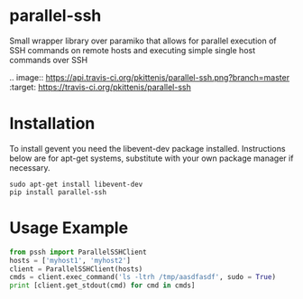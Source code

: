 parallel-ssh
============

Small wrapper library over paramiko that allows for parallel execution of SSH commands on remote hosts and executing simple single host commands over SSH

.. image:: https://api.travis-ci.org/pkittenis/parallel-ssh.png?branch=master
	:target: https://travis-ci.org/pkittenis/parallel-ssh

Installation
============
To install gevent you need the libevent-dev package installed. Instructions below are for apt-get systems, substitute with your own package manager if necessary.

	sudo apt-get install libevent-dev
	pip install parallel-ssh

Usage Example
============

```python
from pssh import ParallelSSHClient
hosts = ['myhost1', 'myhost2']
client = ParallelSSHClient(hosts)
cmds = client.exec_command('ls -ltrh /tmp/aasdfasdf', sudo = True)
print [client.get_stdout(cmd) for cmd in cmds]
```
